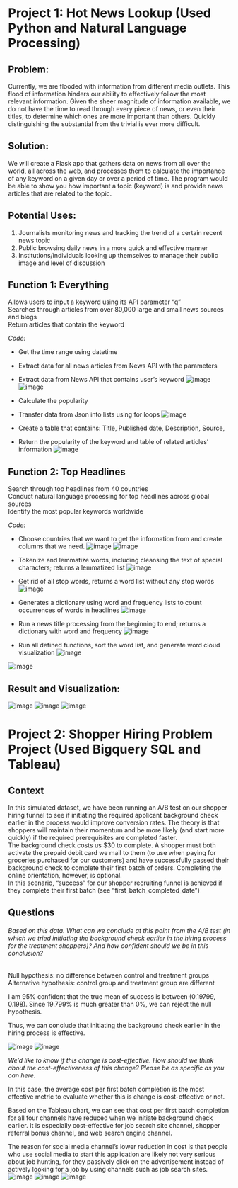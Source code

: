 # Project 1: Hot News Lookup (Used Python and Natural Language Processing)

## Problem:
Currently, we are flooded with information from different media outlets. This flood of information hinders our ability to effectively follow the most relevant information. Given the sheer magnitude of information available, we do not have the time to read through every piece of news, or even their titles, to determine which ones are more important than others. Quickly distinguishing the substantial from the trivial is ever more difficult.

## Solution:
We will create a Flask app that gathers data on news from all over the world, all across the web, and processes them to calculate the importance of any keyword on a given day or over a period of time. The program would be able to show you how important a topic (keyword) is and provide news articles that are related to the topic.

## Potential Uses:
1. Journalists monitoring news and tracking the trend of a certain recent news topic
2. Public browsing daily news in a more quick and effective manner
3. Institutions/individuals looking up themselves to manage their public image and level of discussion

## Function 1: Everything
Allows users to input a keyword using its API parameter “q” <br>
Searches through articles from over 80,000 large and small news sources and blogs <br>
Return articles that contain the keyword <br>

*Code:*
  - Get the time range using datetime 
  - Extract data for all news articles from News API with the parameters
  - Extract data from News API that contains user’s keyword
![image](https://user-images.githubusercontent.com/120151846/206617246-67a0f938-094a-4736-8fa2-a00633e6e766.png)
![image](https://user-images.githubusercontent.com/120151846/206617408-13947833-3e16-4a38-947e-4c6079ebac21.png)

  - Calculate the popularity
  - Transfer data from Json into lists using for loops
![image](https://user-images.githubusercontent.com/120151846/206617522-eb1823bb-8683-4715-98ed-433bd909f834.png)

  - Create a table that contains: Title, Published date, Description, Source, 
  - Return the popularity of the keyword and table of related articles’ information
 ![image](https://user-images.githubusercontent.com/120151846/206617821-0f558f8a-ede3-4ff2-bafb-45f06ec8ed49.png)
 
## Function 2: Top Headlines
Search through top headlines from 40 countries <br>
Conduct natural language processing for top headlines across global sources <br>
Identify the most popular keywords worldwide <br>

*Code:*
  - Choose countries that we want to get the information from and create columns that we need.
 ![image](https://user-images.githubusercontent.com/120151846/206617974-64603f74-006a-49eb-b16a-75c6d6caaed7.png)
 ![image](https://user-images.githubusercontent.com/120151846/206618036-525bc2e7-350a-45cf-9682-209ceed067e6.png)
 
  - Tokenize and lemmatize words, including cleansing the text of special characters; returns a lemmatized list
![image](https://user-images.githubusercontent.com/120151846/206618111-4402a141-d9e8-47b6-925f-2f360566e681.png)

  - Get rid of all stop words, returns a word list without any stop words
![image](https://user-images.githubusercontent.com/120151846/206618190-132842e2-b9df-405f-bc3f-d7b9439d88cc.png)

  - Generates a dictionary using word and frequency lists to count occurrences of words in headlines
 ![image](https://user-images.githubusercontent.com/120151846/206618287-b56b36d7-5ff6-4cb8-8204-b708628fee96.png)
 
  - Run a news title processing from the beginning to end; returns a dictionary with word and frequency
![image](https://user-images.githubusercontent.com/120151846/206618357-f7d4c995-e22e-4577-baf5-d605cbb90f83.png)

  - Run all defined functions, sort the word list, and generate word cloud visualization
![image](https://user-images.githubusercontent.com/120151846/206618411-8adb98b1-dfd9-4841-bfc2-882dd0a6d919.png)

![image](https://user-images.githubusercontent.com/120151846/206618458-07d399e1-11af-43f2-b2f9-3e82094860d8.png)

## Result and Visualization:
![image](https://user-images.githubusercontent.com/120151846/206618571-7d851bf7-a7a0-4e76-94bd-2bf55009d868.png)
![image](https://user-images.githubusercontent.com/120151846/206618601-b9542606-5400-4077-b689-d908b034bbd5.png)
![image](https://user-images.githubusercontent.com/120151846/206618640-70c5f88d-ab93-4543-9290-759f211a1783.png)


# Project 2: Shopper Hiring Problem Project (Used Bigquery SQL and Tableau)

## Context
In this simulated dataset, we have been running an A/B test on our shopper hiring funnel to see if initiating the required applicant background check earlier in the process would improve conversion rates. The theory is that shoppers will maintain their momentum and be more likely (and start more quickly) if the required prerequisites are completed faster. <br>
The background check costs us $30 to complete. A shopper must both activate the prepaid debit card we mail to them (to use when paying for groceries purchased for our customers) and have successfully passed their background check to complete their first batch of orders. Completing the online orientation, however, is optional. <br>
In this scenario, “success” for our shopper recruiting funnel is achieved if they complete their first batch (see “first_batch_completed_date”)

## Questions
###### Based on this data. What can we conclude at this point from the A/B test (in which we tried initiating the background check earlier in the hiring process for the treatment shoppers)? And how confident should we be in this conclusion?
Null hypothesis: no difference between control and treatment groups <br>
Alternative hypothesis: control group and treatment group are different <br>

I am 95% confident that the true mean of success is between (0.19799, 0.198). Since 19.799% is much greater than 0%, we can reject the null hypothesis. <br>

Thus, we can conclude that initiating the background check earlier in the hiring process is effective.

![image](https://user-images.githubusercontent.com/120151846/206619891-f5a82098-d6e9-4706-b929-c89abb4b82af.png)
![image](https://user-images.githubusercontent.com/120151846/206619935-f79b788e-671b-4e02-8415-635e286a2a7d.png)

*We’d like to know if this change is cost-effective. How should we think about the cost-effectiveness of this change? Please be as specific as you can here.* <br>

In this case, the average cost per first batch completion is the most effective metric to evaluate whether this is change is cost-effective or not. <br>

Based on the Tableau chart, we can see that cost per first batch completion for all four channels have reduced when we initiate background check earlier. It is especially cost-effective for job search site channel, shopper referral bonus channel, and web search engine channel. <br>

The reason for social media channel’s lower reduction in cost is that people who use social media to start this application are likely not very serious about job hunting, for they passively click on the advertisement instead of actively looking for a job by using channels such as job search sites.
![image](https://user-images.githubusercontent.com/120151846/206620172-3b34aa98-1fea-4138-b81e-399d0a331ff5.png)
![image](https://user-images.githubusercontent.com/120151846/206620200-557aa134-e790-4ec8-b2ac-718aa8403c8f.png)
![image](https://user-images.githubusercontent.com/120151846/206620246-c0f52c34-96d2-4c18-99b9-66b966f0f3e0.png)


